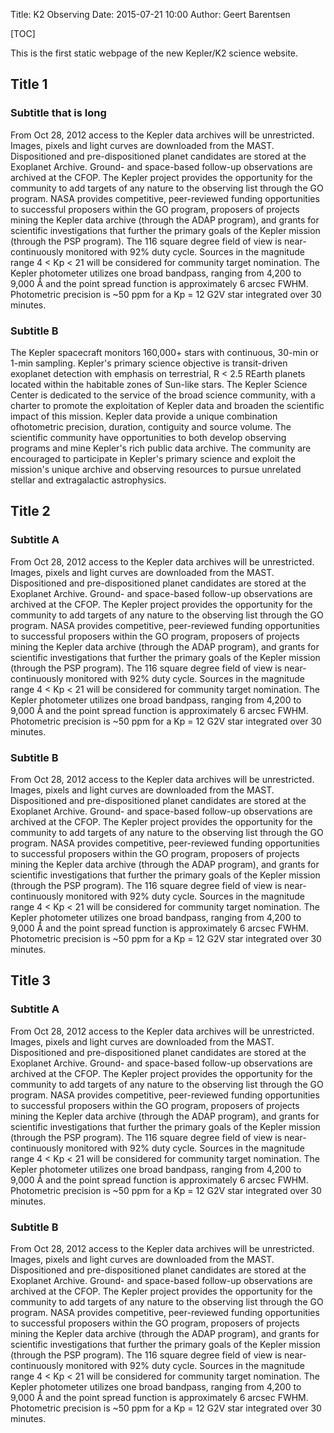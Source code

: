 Title: K2 Observing
Date: 2015-07-21 10:00
Author: Geert Barentsen

[TOC]

This is the first static webpage of the new Kepler/K2 science website.


## Title 1
### Subtitle that is long

From Oct 28, 2012 access to the Kepler data archives will be unrestricted. Images, pixels and light curves are downloaded from the MAST. Dispositioned and pre-dispositioned planet candidates are stored at the Exoplanet Archive. Ground- and space-based follow-up observations are archived at the CFOP. The Kepler project provides the opportunity for the community to add targets of any nature to the observing list through the GO program. NASA provides competitive, peer-reviewed funding opportunities to successful proposers within the GO program, proposers of projects mining the Kepler data archive (through the ADAP program), and grants for scientific investigations that further the primary goals of the Kepler mission (through the PSP program).
The 116 square degree field of view is near-continuously monitored with 92% duty cycle. Sources in the magnitude range 4 < Kp < 21 will be considered for community target nomination. The Kepler photometer utilizes one broad bandpass, ranging from 4,200 to 9,000 Å and the point spread function is approximately 6 arcsec FWHM. Photometric precision is ~50 ppm for a Kp = 12 G2V star integrated over 30 minutes. 

### Subtitle B

The Kepler spacecraft monitors 160,000+ stars with continuous, 30-min or 1-min sampling. Kepler's primary science objective is transit-driven exoplanet detection with emphasis on terrestrial, R < 2.5 REarth planets located within the habitable zones of Sun-like stars. The Kepler Science Center is dedicated to the service of the broad science community, with a charter to promote the exploitation of Kepler data and broaden the scientific impact of this mission. Kepler data provide a unique combination ofhotometric precision, duration, contiguity and source volume. The scientific community have opportunities to both develop observing programs and mine Kepler's rich public data archive. The community are encouraged to participate in Kepler's primary science and exploit the mission's unique archive and observing resources to pursue unrelated stellar and extragalactic astrophysics.


## Title 2
### Subtitle A
From Oct 28, 2012 access to the Kepler data archives will be unrestricted. Images, pixels and light curves are downloaded from the MAST. Dispositioned and pre-dispositioned planet candidates are stored at the Exoplanet Archive. Ground- and space-based follow-up observations are archived at the CFOP. The Kepler project provides the opportunity for the community to add targets of any nature to the observing list through the GO program. NASA provides competitive, peer-reviewed funding opportunities to successful proposers within the GO program, proposers of projects mining the Kepler data archive (through the ADAP program), and grants for scientific investigations that further the primary goals of the Kepler mission (through the PSP program).
The 116 square degree field of view is near-continuously monitored with 92% duty cycle. Sources in the magnitude range 4 < Kp < 21 will be considered for community target nomination. The Kepler photometer utilizes one broad bandpass, ranging from 4,200 to 9,000 Å and the point spread function is approximately 6 arcsec FWHM. Photometric precision is ~50 ppm for a Kp = 12 G2V star integrated over 30 minutes. 

### Subtitle B

From Oct 28, 2012 access to the Kepler data archives will be unrestricted. Images, pixels and light curves are downloaded from the MAST. Dispositioned and pre-dispositioned planet candidates are stored at the Exoplanet Archive. Ground- and space-based follow-up observations are archived at the CFOP. The Kepler project provides the opportunity for the community to add targets of any nature to the observing list through the GO program. NASA provides competitive, peer-reviewed funding opportunities to successful proposers within the GO program, proposers of projects mining the Kepler data archive (through the ADAP program), and grants for scientific investigations that further the primary goals of the Kepler mission (through the PSP program).
The 116 square degree field of view is near-continuously monitored with 92% duty cycle. Sources in the magnitude range 4 < Kp < 21 will be considered for community target nomination. The Kepler photometer utilizes one broad bandpass, ranging from 4,200 to 9,000 Å and the point spread function is approximately 6 arcsec FWHM. Photometric precision is ~50 ppm for a Kp = 12 G2V star integrated over 30 minutes. 

## Title 3
### Subtitle A

From Oct 28, 2012 access to the Kepler data archives will be unrestricted. Images, pixels and light curves are downloaded from the MAST. Dispositioned and pre-dispositioned planet candidates are stored at the Exoplanet Archive. Ground- and space-based follow-up observations are archived at the CFOP. The Kepler project provides the opportunity for the community to add targets of any nature to the observing list through the GO program. NASA provides competitive, peer-reviewed funding opportunities to successful proposers within the GO program, proposers of projects mining the Kepler data archive (through the ADAP program), and grants for scientific investigations that further the primary goals of the Kepler mission (through the PSP program).
The 116 square degree field of view is near-continuously monitored with 92% duty cycle. Sources in the magnitude range 4 < Kp < 21 will be considered for community target nomination. The Kepler photometer utilizes one broad bandpass, ranging from 4,200 to 9,000 Å and the point spread function is approximately 6 arcsec FWHM. Photometric precision is ~50 ppm for a Kp = 12 G2V star integrated over 30 minutes. 

### Subtitle B

From Oct 28, 2012 access to the Kepler data archives will be unrestricted. Images, pixels and light curves are downloaded from the MAST. Dispositioned and pre-dispositioned planet candidates are stored at the Exoplanet Archive. Ground- and space-based follow-up observations are archived at the CFOP. The Kepler project provides the opportunity for the community to add targets of any nature to the observing list through the GO program. NASA provides competitive, peer-reviewed funding opportunities to successful proposers within the GO program, proposers of projects mining the Kepler data archive (through the ADAP program), and grants for scientific investigations that further the primary goals of the Kepler mission (through the PSP program).
The 116 square degree field of view is near-continuously monitored with 92% duty cycle. Sources in the magnitude range 4 < Kp < 21 will be considered for community target nomination. The Kepler photometer utilizes one broad bandpass, ranging from 4,200 to 9,000 Å and the point spread function is approximately 6 arcsec FWHM. Photometric precision is ~50 ppm for a Kp = 12 G2V star integrated over 30 minutes. 